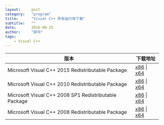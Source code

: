 ```yaml
---
layout:     post
category:   "program"
title:      "Visual C++ 所有运行库下载"
subtitle:   ""
date:       2016-08-25
author:     "郭华"
tags:
    - Visual C++
---
```


版本                                                  |  下载地址
------------------------------------------------------|------
Microsoft Visual C++ 2015 Redistributable Package     | [x86](http://download.microsoft.com/download/c/5/0/c50ddaed-1286-4a0f-ba29-63ea2d6b2bc2/vc_redist.x86.exe) &#124; [x64](http://download.microsoft.com/download/e/7/8/e7842dea-ed59-4703-9a9e-5c05e89686f5/vc_redist.x64.exe)
Microsoft Visual C++ 2010 Redistributable Package     | [x86](https://download.microsoft.com/download/5/B/C/5BC5DBB3-652D-4DCE-B14A-475AB85EEF6E/vcredist_x86.exe) &#124; [x64](https://download.microsoft.com/download/3/2/2/3224B87F-CFA0-4E70-BDA3-3DE650EFEBA5/vcredist_x64.exe)
Microsoft Visual C++ 2008 SP1 Redistributable Package | [x86](https://download.microsoft.com/download/5/9/e/59e74271-2b59-49a1-b955-96b69cc34f38/vcredist_x86.exe) &#124; [x64](https://download.microsoft.com/download/b/d/e/bde0381b-20e2-4631-a5f4-aa72111a23d8/vcredist_x64.exe)
Microsoft Visual C++ 2008 Redistributable Package     | [x86](https://download.microsoft.com/download/7/5/0/7502f4e9-1f90-4895-9259-1bde67b8b9a1/vcredist_x86.exe) &#124; [x64](https://download.microsoft.com/download/2/b/e/2bec4780-6f99-4347-ad31-48d4b46ab1d3/vcredist_x64.exe)